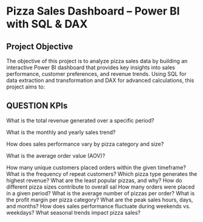 # Pizza Sales Dashboard – Power BI with SQL & DAX
## Project Objective 
The objective of this project is to analyze pizza sales data by building an interactive Power BI dashboard that provides key insights into sales performance, customer preferences, and revenue trends. 
Using SQL for data extraction and transformation and DAX for advanced calculations, this project aims to:

## QUESTION KPIs

What is the total revenue generated over a specific period?

What is the monthly and yearly sales trend?

How does sales performance vary by pizza category and size?

What is the average order value (AOV)?

How many unique customers placed orders within the given timeframe?
What is the frequency of repeat customers?
Which pizza type generates the highest revenue?
What are the least popular pizzas, and why?
How do different pizza sizes contribute to overall sal
How many orders were placed in a given period?
What is the average number of pizzas per order?
What is the profit margin per pizza category?
What are the peak sales hours, days, and months?
How does sales performance fluctuate during weekends vs. weekdays?
What seasonal trends impact pizza sales?

